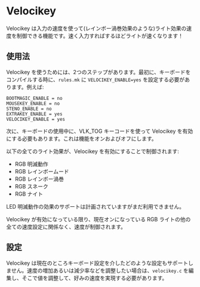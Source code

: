 # Velocikey

<!---
  original document: 0.8.147:docs/feature_velocikey.md
  git diff 0.8.147 HEAD -- docs/feature_velocikey.md | cat
-->

Velocikey は入力の速度を使って(レインボー渦巻効果のような)ライト効果の速度を制御できる機能です。速く入力すればするほどライトが速くなります！

## 使用法
Velocikey を使うためには、2つのステップがあります。最初に、キーボードをコンパイルする時に、`rules.mk` に `VELOCIKEY_ENABLE=yes` を設定する必要があります。例えば:

```
BOOTMAGIC_ENABLE = no
MOUSEKEY_ENABLE = no
STENO_ENABLE = no
EXTRAKEY_ENABLE = yes
VELOCIKEY_ENABLE = yes
```

次に、キーボードの使用中に、VLK_TOG キーコードを使って Velocikey を有効にする必要もあります。これは機能をオンおよびオフにします。

以下の全てのライト効果が、Velocikey を有効にすることで制御されます:
- RGB 明滅動作
- RGB レインボームード
- RGB レインボー渦巻
- RGB スネーク
- RGB ナイト

LED 明滅動作の効果のサポートは計画されていますがまだ利用できません。

Velocikey が有効になっている限り、現在オンになっている RGB ライトの他の全ての速度設定に関係なく、速度が制御されます。

## 設定
Velocikey は現在のところキーボード設定を介したどのような設定もサポートしません。速度の増加あるいは減少率などを調整したい場合は、`velocikey.c` を編集し、そこで値を調整して、好みの速度を実現する必要があります。
